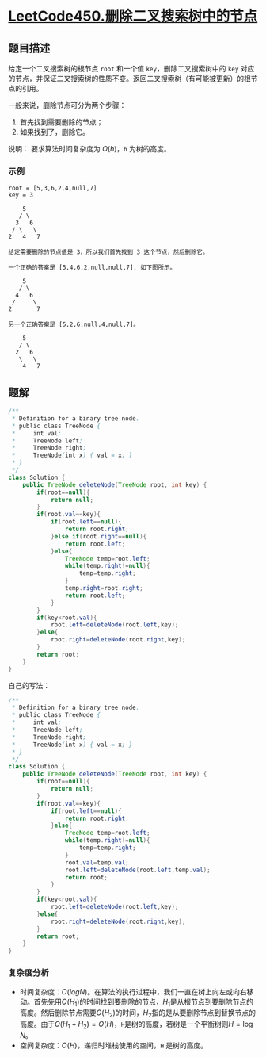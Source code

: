 # [LeetCode450.删除二叉搜索树中的节点](https://leetcode-cn.com/problems/delete-node-in-a-bst/)
## 题目描述
给定一个二叉搜索树的根节点 `root` 和一个值 `key`，删除二叉搜索树中的 `key` 对应的节点，并保证二叉搜索树的性质不变。返回二叉搜索树（有可能被更新）的根节点的引用。

一般来说，删除节点可分为两个步骤：

1. 首先找到需要删除的节点；
2. 如果找到了，删除它。

说明： 要求算法时间复杂度为 $O(h)$，`h` 为树的高度。

### 示例
```
root = [5,3,6,2,4,null,7]
key = 3

    5
   / \
  3   6
 / \   \
2   4   7

给定需要删除的节点值是 3，所以我们首先找到 3 这个节点，然后删除它。

一个正确的答案是 [5,4,6,2,null,null,7], 如下图所示。

    5
   / \
  4   6
 /     \
2       7

另一个正确答案是 [5,2,6,null,4,null,7]。

    5
   / \
  2   6
   \   \
    4   7
```
## 题解

```java
/**
 * Definition for a binary tree node.
 * public class TreeNode {
 *     int val;
 *     TreeNode left;
 *     TreeNode right;
 *     TreeNode(int x) { val = x; }
 * }
 */
class Solution {
    public TreeNode deleteNode(TreeNode root, int key) {
        if(root==null){
            return null;
        }
        if(root.val==key){
            if(root.left==null){
                return root.right;
            }else if(root.right==null){
                return root.left;
            }else{
                TreeNode temp=root.left;
                while(temp.right!=null){
                    temp=temp.right;
                }
                temp.right=root.right;
                return root.left;
            }
        }
        if(key<root.val){
            root.left=deleteNode(root.left,key);
        }else{
            root.right=deleteNode(root.right,key);
        }
        return root;
    }
}
```
自己的写法：
```java
/**
 * Definition for a binary tree node.
 * public class TreeNode {
 *     int val;
 *     TreeNode left;
 *     TreeNode right;
 *     TreeNode(int x) { val = x; }
 * }
 */
class Solution {
    public TreeNode deleteNode(TreeNode root, int key) {
        if(root==null){
            return null;
        }
        if(root.val==key){
            if(root.left==null){
                return root.right;
            }else{
                TreeNode temp=root.left;
                while(temp.right!=null){
                    temp=temp.right;
                }
                root.val=temp.val;
                root.left=deleteNode(root.left,temp.val);
                return root;
            }
        }
        if(key<root.val){
            root.left=deleteNode(root.left,key);
        }else{
            root.right=deleteNode(root.right,key);
        }
        return root;
    }
}
```
### 复杂度分析

- 时间复杂度：$O(logN)$。在算法的执行过程中，我们一直在树上向左或向右移动。首先先用$O(H_{1})$的时间找到要删除的节点，$H_{1}$是从根节点到要删除节点的高度。然后删除节点需要$O(H_{2})$的时间，$H_{2}$指的是从要删除节点到替换节点的高度。由于$O(H_{1}+H_{2})=O(H)$，`H`是树的高度，若树是一个平衡树则$H=\log N$。
- 空间复杂度：$O(H)$，递归时堆栈使用的空间，`H` 是树的高度。


